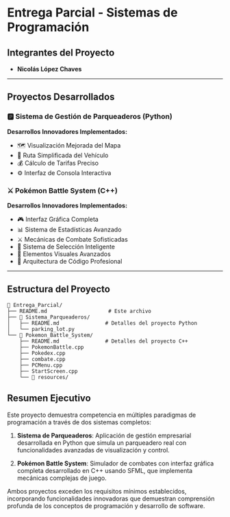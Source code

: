 # Entrega Parcial - Sistemas de Programación

## Integrantes del Proyecto
- **Nicolás López Chaves**

---

## Proyectos Desarrollados

### 🅿️ Sistema de Gestión de Parqueaderos (Python)

**Desarrollos Innovadores Implementados:**
- 🗺️ Visualización Mejorada del Mapa
- 📍 Ruta Simplificada del Vehículo
- 💰 Cálculo de Tarifas Preciso
- ⚙️ Interfaz de Consola Interactiva

### ⚔️ Pokémon Battle System (C++)

**Desarrollos Innovadores Implementados:**
- 🎮 Interfaz Gráfica Completa
- 📊 Sistema de Estadísticas Avanzado
- ⚔️ Mecánicas de Combate Sofisticadas
- 🎯 Sistema de Selección Inteligente
- 🎨 Elementos Visuales Avanzados
- 🔧 Arquitectura de Código Profesional

---

## Estructura del Proyecto

```
📁 Entrega_Parcial/
├── README.md                    # Este archivo
├── 📁 Sistema_Parqueaderos/
│   ├── README.md               # Detalles del proyecto Python
│   └── parking_lot.py
└── 📁 Pokemon_Battle_System/
    ├── README.md               # Detalles del proyecto C++
    ├── PokemonBattle.cpp
    ├── Pokedex.cpp
    ├── combate.cpp
    ├── PCMenu.cpp
    ├── StartScreen.cpp
    └── 📁 resources/
```

## Resumen Ejecutivo

Este proyecto demuestra competencia en múltiples paradigmas de programación a través de dos sistemas completos:

1. **Sistema de Parqueaderos**: Aplicación de gestión empresarial desarrollada en Python que simula un parqueadero real con funcionalidades avanzadas de visualización y control.

2. **Pokémon Battle System**: Simulador de combates con interfaz gráfica completa desarrollado en C++ usando SFML, que implementa mecánicas complejas de juego.

Ambos proyectos exceden los requisitos mínimos establecidos, incorporando funcionalidades innovadoras que demuestran comprensión profunda de los conceptos de programación y desarrollo de software.
